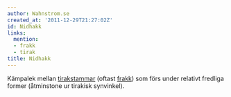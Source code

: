 ```yaml
---
author: Wahnstrom.se
created_at: '2011-12-29T21:27:02Z'
id: Nidhakk
links:
  mention:
  - frakk
  - tirak
title: Nidhakk
---
```


Kämpalek mellan [tirakstammar] (oftast [frakk]) som förs under relativt fredliga former (åtminstone
ur tirakisk synvinkel).

  [tirakstammar]: tirak
  [frakk]: frakk
